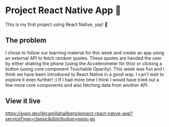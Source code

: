 # Project React Native App 📱

This is my first project using React Native, yay! 🥳

## The problem

I chose to follow our learning material for this week and create an app using an external API to fetch random quotes. These quotes are handed the user by either shaking the phone (using the Accelerometer for this) or clicking a button (using core component Touchable Opacity). This week was fun and I think we have been introduced to React Native in a good way. I can't wait to explore it even further! :) If I had more time I think I would have tried out a few more core components and also fetching data from another API. 

## View it live

https://expo.dev/@camillahallberg/project-react-native-app?serviceType=classic&distribution=expo-go
